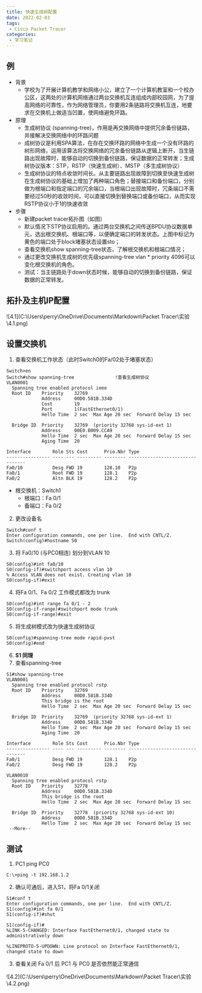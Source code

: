 ```yaml
---
title: 快速生成树配置
date: 2022-02-03
tags:
 - Cisco Packet Tracer
categories:
 - 学习笔记
---
```


## 例

- 背景
  - 学校为了开展计算机教学和网络小公，建立了一个计算机教室和一个校办公区，这两处的计算机网络通过两台交换机互连组成内部校园网，为了提高网络的可靠性，作为网络管理员，你要用2条链路将交换机互连，地要求在交换机上做适当凹置，使网络避免环路。
- 原理
  - 生成树协议 (spanning-tree)，作用是再交换网络中提供冗余备份链路，并接解决交换网络中的环路问题
  - 成树协议是利用SPA算法，在存在交换环路的网络中生成一个没有环路的树形网络，运用该算法将交换网络的冗余备份链路从逻辑上断开，当生链路出现故障时，能够自动的切换到备份链路，保证数据的正常转发；生成树协议版本：STP，RSTP（快速生成树）、MSTP（多生成树协议）
  - 生成树协议的特点收敛时间长。从主要链路出现故障到切换至快速生成树在生成树协议的基础上增加了两种端口角色；替接端口和备份端口，分别做为根端口和指定端口的冗余端口，当根端口出现故障时，冗条端口不需要经过50秒的收敛时间，可以直接切换到替换端口或备份端口，从而实现RSTP协议小于1的快速收敛
- 步骤
  - 新建packet tracer拓扑图（如图）
  - 默认情况下STP协议启用的。通过两台交换机之间传送BPDU协议数据单元，选出根交换机、根端口等，以便确定端口的转发状态。上图中标记为黄色的端口处于block堵塞状态设置sto；
  - 查看交换机show spanning-tree状态，了解根交换机和根端口情况；
  - 通过更改交换机生成树的优先级spanning-tree vlan * priority 4096可以变化根交换机的角色。
  - 测试：当主链路处于down状态时候，能够自动的切换到备份链路，保证数据的正常转发。

## 拓扑及主机IP配置

![4.1](C:\Users\perry\OneDrive\Documents\Markdown\Packet Tracer\实验\4.1.png)

## 设置交换机

1. 查看交换机工作状态（此时Switch0的Fa/02处于堵塞状态）

```
Switch>en
Switch#show spanning-tree 				!查看生成树协议
VLAN0001
  Spanning tree enabled protocol ieee
  Root ID    Priority    32769
             Address     00D0.581B.334D
             Cost        19
             Port        1(FastEthernet0/1)
             Hello Time  2 sec  Max Age 20 sec  Forward Delay 15 sec

  Bridge ID  Priority    32769  (priority 32768 sys-id-ext 1)
             Address     00E0.B009.CCA9
             Hello Time  2 sec  Max Age 20 sec  Forward Delay 15 sec
             Aging Time  20

Interface        Role Sts Cost      Prio.Nbr Type
---------------- ---- --- --------- -------- --------------------------------
Fa0/10           Desg FWD 19        128.10   P2p
Fa0/1            Root FWD 19        128.1    P2p
Fa0/2            Altn BLK 19        128.2    P2p

```

- 根交换机：Switch1
  - 根端口：Fa 0/1
  - 备端口：Fa 0/2

2. 更改设备名

```
Switch#conf t
Enter configuration commands, one per line.  End with CNTL/Z.
Switch(config)#hostname S0
```

3. 将 Fa0/10 (与PC0相连) 划分到VLAN 10

```
S0(config)#int fa0/10
S0(config-if)#switchport access vlan 10
% Access VLAN does not exist. Creating vlan 10
S0(config-if)#exit
```

4. 将Fa 0/1、Fa 0/2 工作模式都改为 trunk

```
S0(config)#int range fa 0/1 - 2
S0(config-if-range)#switchport mode trunk
S0(config-if-range)#exit
```

5. 将生成树模式改为快速生成树协议

```
S0(config)#spanning-tree mode rapid-pvst 
S0(config)#end
```

6. **S1 同理**
7. 查看spanning-tree

```
S1#show spanning-tree 
VLAN0001
  Spanning tree enabled protocol rstp
  Root ID    Priority    32769
             Address     00D0.581B.334D
             This bridge is the root
             Hello Time  2 sec  Max Age 20 sec  Forward Delay 15 sec

  Bridge ID  Priority    32769  (priority 32768 sys-id-ext 1)
             Address     00D0.581B.334D
             Hello Time  2 sec  Max Age 20 sec  Forward Delay 15 sec
             Aging Time  20

Interface        Role Sts Cost      Prio.Nbr Type
---------------- ---- --- --------- -------- --------------------------------
Fa0/1            Desg FWD 19        128.1    P2p
Fa0/2            Desg FWD 19        128.2    P2p

VLAN0010
  Spanning tree enabled protocol rstp
  Root ID    Priority    32778
             Address     00D0.581B.334D
             This bridge is the root
             Hello Time  2 sec  Max Age 20 sec  Forward Delay 15 sec

  Bridge ID  Priority    32778  (priority 32768 sys-id-ext 10)
             Address     00D0.581B.334D
             Hello Time  2 sec  Max Age 20 sec  Forward Delay 15 sec
 --More-- 
```

## 测试

1. PC1 ping PC0

```
C:\>ping -t 192.168.1.2
```

2. 确认可通后，进入S1，将Fa 0/1关闭

```
S1#conf t
Enter configuration commands, one per line.  End with CNTL/Z.
S1(config)#int fa 0/1
S1(config-if)#shut

S1(config-if)#
%LINK-5-CHANGED: Interface FastEthernet0/1, changed state to administratively down

%LINEPROTO-5-UPDOWN: Line protocol on Interface FastEthernet0/1, changed state to down
```

3. 查看关闭 Fa 0/1 后 PC1 与 PC0 是否依然能正常通信

![4.2](C:\Users\perry\OneDrive\Documents\Markdown\Packet Tracer\实验\4.2.png)

